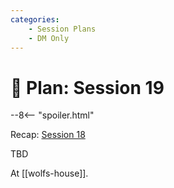 ```yaml
---
categories:
    - Session Plans
    - DM Only
---
```


# 🔐 Plan: Session 19

--8<-- "spoiler.html"

Recap: [Session 18](../sessions/session-18.md)

TBD

At [[wolfs-house]].
